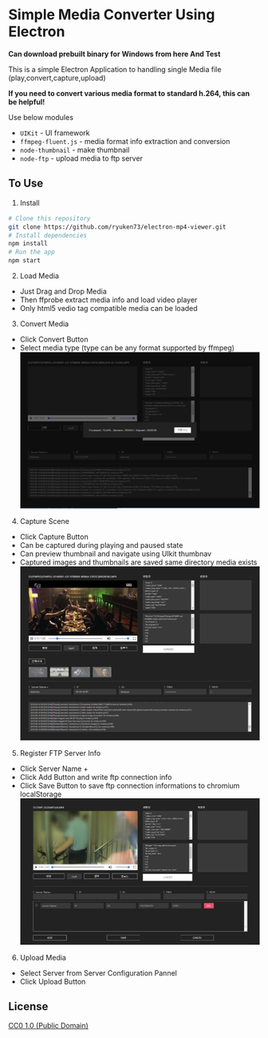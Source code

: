 # Simple Media Converter Using Electron

**Can download prebuilt binary for Windows from here And Test**

This is a simple Electron Application to handling single Media file (play,convert,capture,upload) 

**If you need to convert various media format to standard h.264, this can be helpful!**

Use below modules

- `UIKit` - UI framework
- `ffmpeg-fluent.js` - media format info extraction and conversion
- `node-thumbnail` - make thumbnail
- `node-ftp` - upload media to ftp server

## To Use

1. Install
```bash
# Clone this repository
git clone https://github.com/ryuken73/electron-mp4-viewer.git
# Install dependencies
npm install
# Run the app
npm start
```
2. Load Media
- Just Drag and Drop Media
- Then ffprobe extract media info and load video player
- Only html5 vedio tag compatible media can be loaded

3. Convert Media
- Click Convert Button
- Select media type (type can be any format supported by ffmpeg)
![Alt Text](https://github.com/ryuken73/electron-mp4-viewer/blob/master/images/converting.jpg)

4. Capture Scene
- Click Capture Button
- Can be captured during playing and paused state
- Can preview thumbnail and navigate using UIkit thumbnav
- Captured images and thumbnails are saved same directory media exists
![Alt Text](https://github.com/ryuken73/electron-mp4-viewer/blob/master/images/capture.jpg)
  
5. Register FTP Server Info
- Click Server Name + 
- Click Add Button and write ftp connection info
- Click Save Button to save ftp connection informations to chromium localStorage
![Alt Text](https://github.com/ryuken73/electron-mp4-viewer/blob/master/images/ftpconfig.jpg)

6. Upload Media
- Select Server from Server Configuration Pannel
- Click Upload Button

## License

[CC0 1.0 (Public Domain)](LICENSE.md)

